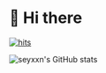 
<div><h1>👋 Hi there </h1></div>


<!--
**seyxxn/seyxxn** is a ✨ _special_ ✨ repository because its `README.md` (this file) appears on your GitHub profile.

Here are some ideas to get you started:

- 🔭 I’m currently working on ...
- 🌱 I’m currently learning ...
- 👯 I’m looking to collaborate on ...
- 🤔 I’m looking for help with ...
- 💬 Ask me about ...
- 📫 How to reach me: ...
- 😄 Pronouns: ...
- ⚡ Fun fact: ...
-->

[![hits](https://hits.seeyoufarm.com/api/count/incr/badge.svg?url=https%3A%2F%2Fgithub.com%2Fseyxxn&count_bg=%23ffcc00&title_bg=%23555555&icon=&icon_color=%23E7E7E7&title=💛ᵔᴥᵔ💛ㅤhits&edge_flat=false)](https://hits.seeyoufarm.com)

<!-- ![seyxxn's github stats](https://github-readme-stats.vercel.app/api?username=seyxxn&show_icons=true) -->

![seyxxn's GitHub stats](https://github-readme-stats.vercel.app/api?username=seyxxn&theme=solarized-light&show_icons=true)

<!-- [![seyxxn's github stats](https://github-readme-stats.vercel.app/api/top-langs/?username=seyxxn&show_icons=true&hide_border=true&title_color=004386&icon_color=004386&layout=compact)](https://github.com/seyxxn) -->
